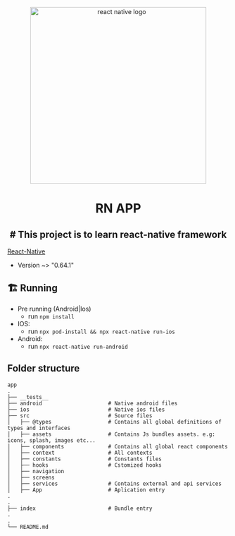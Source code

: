 <p align='center'>
  <img
       width='400px'
       src='https://assets-global.website-files.com/5d9bc5d562ffc2869b470941/5e1f9804b36ff7196d4b72a0_logo-react-native-tech.png'
       alt='react native logo'
  />
</p>

<h1 align='center'>
  RN APP
</h1>
<h2 align='center'> # This project is to learn react-native framework </h2>



[React-Native](https://reactnative.dev)
  - Version ~> "0.64.1"

## 🏗 Running

- Pre running (Android|Ios)
  - run `npm install`
- IOS:
  - run `npx pod-install && npx react-native run-ios`
- Android:
  - run `npx react-native run-android`

## Folder structure

```plainText
app
.
├── __tests__
├── android                     # Native android files
├── ios                         # Native ios files
├── src                         # Source files
│   ├── @types                  # Contains all global definitions of types and interfaces
│   ├── assets                  # Contains Js bundles assets. e.g: icons, splash, images etc...
│   ├── components              # Contains all global react components
│   ├── context                 # All contexts
│   ├── constants               # Constants files
│   ├── hooks                   # Cstomized hooks
│   ├── navigation
│   ├── screens
│   ├── services                # Contains external and api services
│   ├── App                     # Aplication entry
.
.
├── index                       # Bundle entry
.
.
└── README.md

```
